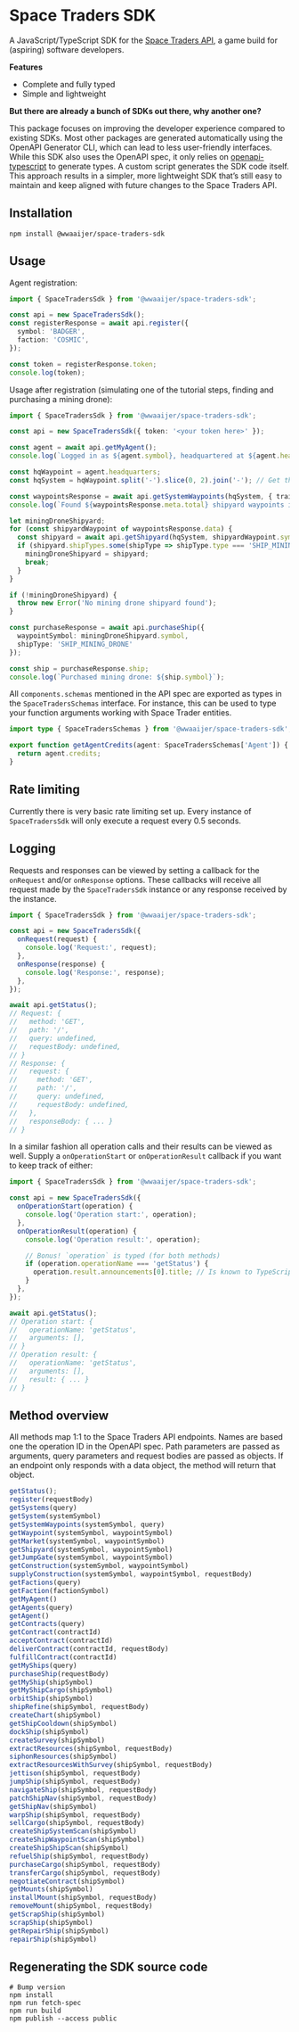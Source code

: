 # Space Traders SDK

A JavaScript/TypeScript SDK for the [Space Traders API](https://spacetraders.io/), a game build for (aspiring) software developers.

**Features**

* Complete and fully typed
* Simple and lightweight

**But there are already a bunch of SDKs out there, why another one?**

This package focuses on improving the developer experience compared to existing SDKs.
Most other packages are generated automatically using the OpenAPI Generator CLI, which can lead to less user-friendly interfaces.
While this SDK also uses the OpenAPI spec, it only relies on [openapi-typescript](https://github.com/openapi-ts/openapi-typescript) to generate types.
A custom script generates the SDK code itself.
This approach results in a simpler, more lightweight SDK that’s still easy to maintain and keep aligned with future changes to the Space Traders API.

## Installation

```shell
npm install @wwaaijer/space-traders-sdk
```
## Usage

Agent registration:

```typescript
import { SpaceTradersSdk } from '@wwaaijer/space-traders-sdk';

const api = new SpaceTradersSdk();
const registerResponse = await api.register({
  symbol: 'BADGER',
  faction: 'COSMIC',
});

const token = registerResponse.token;
console.log(token);
```

Usage after registration (simulating one of the tutorial steps, finding and purchasing a mining drone):
  
```typescript
import { SpaceTradersSdk } from '@wwaaijer/space-traders-sdk';

const api = new SpaceTradersSdk({ token: '<your token here>' });

const agent = await api.getMyAgent();
console.log(`Logged in as ${agent.symbol}, headquartered at ${agent.headquarters}`);

const hqWaypoint = agent.headquarters;
const hqSystem = hqWaypoint.split('-').slice(0, 2).join('-'); // Get the system symbol from the waypoint symbol

const waypointsResponse = await api.getSystemWaypoints(hqSystem, { traits: 'SHIPYARD', limit: 20 });
console.log(`Found ${waypointsResponse.meta.total} shipyard waypoints in ${hqSystem}`);

let miningDroneShipyard;
for (const shipyardWaypoint of waypointsResponse.data) {
  const shipyard = await api.getShipyard(hqSystem, shipyardWaypoint.symbol);
  if (shipyard.shipTypes.some(shipType => shipType.type === 'SHIP_MINING_DRONE')) {
    miningDroneShipyard = shipyard;
    break;
  }
}

if (!miningDroneShipyard) {
  throw new Error('No mining drone shipyard found');
}

const purchaseResponse = await api.purchaseShip({
  waypointSymbol: miningDroneShipyard.symbol,
  shipType: 'SHIP_MINING_DRONE'
});

const ship = purchaseResponse.ship;
console.log(`Purchased mining drone: ${ship.symbol}`);
```

All `components.schemas` mentioned in the API spec are exported as types in the `SpaceTradersSchemas` interface.
For instance, this can be used to type your function arguments working with Space Trader entities.

```typescript
import type { SpaceTradersSchemas } from '@wwaaijer/space-traders-sdk';

export function getAgentCredits(agent: SpaceTradersSchemas['Agent']) {
  return agent.credits;
}
```

## Rate limiting

Currently there is very basic rate limiting set up.
Every instance of `SpaceTradersSdk` will only execute a request every 0.5 seconds.

## Logging

Requests and responses can be viewed by setting a callback for the `onRequest` and/or `onResponse` options.
These callbacks will receive all request made by the `SpaceTradersSdk` instance or any response received by the instance. 

```ts
import { SpaceTradersSdk } from '@wwaaijer/space-traders-sdk';

const api = new SpaceTradersSdk({
  onRequest(request) {
    console.log('Request:', request);
  },
  onResponse(response) {
    console.log('Response:', response);
  },
});

await api.getStatus();
// Request: {
//   method: 'GET',
//   path: '/',
//   query: undefined,
//   requestBody: undefined,
// }
// Response: {
//   request: {
//     method: 'GET',
//     path: '/',
//     query: undefined,
//     requestBody: undefined,
//   },
//   responseBody: { ... } 
// }
```

In a similar fashion all operation calls and their results can be viewed as well.
Supply a `onOperationStart` or `onOperationResult` callback if you want to keep track of either:
```ts
import { SpaceTradersSdk } from '@wwaaijer/space-traders-sdk';

const api = new SpaceTradersSdk({
  onOperationStart(operation) {
    console.log('Operation start:', operation);
  },
  onOperationResult(operation) {
    console.log('Operation result:', operation);

    // Bonus! `operation` is typed (for both methods)
    if (operation.operationName === 'getStatus') {
      operation.result.announcements[0].title; // Is known to TypeScript to be a string
    }
  },
});

await api.getStatus();
// Operation start: {
//   operationName: 'getStatus',
//   arguments: [],
// }
// Operation result: {
//   operationName: 'getStatus',
//   arguments: [],
//   result: { ... } 
// }
```

## Method overview

All methods map 1:1 to the Space Traders API endpoints.
Names are based one the operation ID in the OpenAPI spec.
Path parameters are passed as arguments, query parameters and request bodies are passed as objects.
If an endpoint only responds with a data object, the method will return that object.

```javascript
getStatus();
register(requestBody)
getSystems(query)
getSystem(systemSymbol)
getSystemWaypoints(systemSymbol, query)
getWaypoint(systemSymbol, waypointSymbol)
getMarket(systemSymbol, waypointSymbol)
getShipyard(systemSymbol, waypointSymbol)
getJumpGate(systemSymbol, waypointSymbol)
getConstruction(systemSymbol, waypointSymbol)
supplyConstruction(systemSymbol, waypointSymbol, requestBody)
getFactions(query)
getFaction(factionSymbol)
getMyAgent()
getAgents(query)
getAgent()
getContracts(query)
getContract(contractId)
acceptContract(contractId)
deliverContract(contractId, requestBody)
fulfillContract(contractId)
getMyShips(query)
purchaseShip(requestBody)
getMyShip(shipSymbol)
getMyShipCargo(shipSymbol)
orbitShip(shipSymbol)
shipRefine(shipSymbol, requestBody)
createChart(shipSymbol)
getShipCooldown(shipSymbol)
dockShip(shipSymbol)
createSurvey(shipSymbol)
extractResources(shipSymbol, requestBody)
siphonResources(shipSymbol)
extractResourcesWithSurvey(shipSymbol, requestBody)
jettison(shipSymbol, requestBody)
jumpShip(shipSymbol, requestBody)
navigateShip(shipSymbol, requestBody)
patchShipNav(shipSymbol, requestBody)
getShipNav(shipSymbol)
warpShip(shipSymbol, requestBody)
sellCargo(shipSymbol, requestBody)
createShipSystemScan(shipSymbol)
createShipWaypointScan(shipSymbol)
createShipShipScan(shipSymbol)
refuelShip(shipSymbol, requestBody)
purchaseCargo(shipSymbol, requestBody)
transferCargo(shipSymbol, requestBody)
negotiateContract(shipSymbol)
getMounts(shipSymbol)
installMount(shipSymbol, requestBody)
removeMount(shipSymbol, requestBody)
getScrapShip(shipSymbol)
scrapShip(shipSymbol)
getRepairShip(shipSymbol)
repairShip(shipSymbol)
```

## Regenerating the SDK source code
```shell
# Bump version
npm install
npm run fetch-spec
npm run build
npm publish --access public
```
